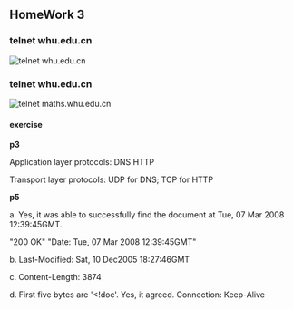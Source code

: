 ## HomeWork 3

### telnet whu.edu.cn
![telnet whu.edu.cn](https://github.com/2017302580119/Pics/telnet-whu.jpg)


### telnet whu.edu.cn
![telnet maths.whu.edu.cn](https://github.com/2017302580119/Pics/telnet-maths1.jpg)


#### exercise

**p3**

Application layer protocols: DNS HTTP

Transport layer protocols: UDP for DNS; TCP for HTTP


**p5**

a. Yes, it was able to successfully find the document at Tue, 07 Mar 2008 12:39:45GMT.

"200 OK" "Date: Tue, 07 Mar 2008 12:39:45GMT"

b. Last-Modified: Sat, 10 Dec2005 18:27:46GMT

c. Content-Length: 3874

d. First five bytes are '<!doc'.
    Yes, it agreed. Connection: Keep-Alive
